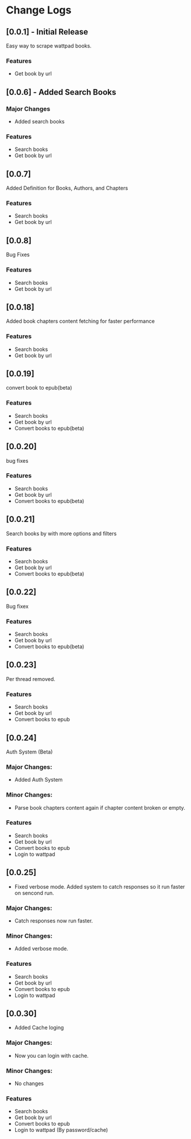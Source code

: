 # Change Logs

## [0.0.1] - Initial Release
Easy way to scrape wattpad books.

### Features
- Get book by url

## [0.0.6] - Added Search Books

### Major Changes
- Added search books

### Features
- Search books
- Get book by url

## [0.0.7] 
Added Definition for Books, Authors, and Chapters

### Features
- Search books
- Get book by url

## [0.0.8] 
Bug Fixes

### Features
- Search books
- Get book by url

## [0.0.18]
Added book chapters content fetching for faster performance

### Features
- Search books
- Get book by url

## [0.0.19]
convert book to epub(beta)

### Features
- Search books
- Get book by url
- Convert books to epub(beta)

## [0.0.20]
bug fixes

### Features
- Search books
- Get book by url
- Convert books to epub(beta)

## [0.0.21]
Search books by with more options and filters

### Features
- Search books
- Get book by url
- Convert books to epub(beta)

## [0.0.22]
Bug fixex

### Features
- Search books
- Get book by url
- Convert books to epub(beta)

## [0.0.23]
Per thread removed.

### Features
- Search books
- Get book by url
- Convert books to epub

## [0.0.24]
Auth System (Beta)
### Major Changes:
- Added Auth System
### Minor Changes:
- Parse book chapters content again if chapter content broken or empty.

### Features
- Search books
- Get book by url
- Convert books to epub
- Login to wattpad

## [0.0.25]
* Fixed verbose mode. Added system to catch responses so it run faster on sencond run.
### Major Changes:
- Catch responses now run faster.
### Minor Changes:
- Added verbose mode.

### Features
- Search books
- Get book by url
- Convert books to epub
- Login to wattpad

## [0.0.30]
* Added Cache loging
### Major Changes:
- Now you can login with cache.
### Minor Changes:
- No changes

### Features
- Search books
- Get book by url
- Convert books to epub
- Login to wattpad (By password/cache)